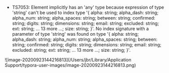 - TS7053: Element implicitly has an 'any' type because expression of type 'string' can't be used to index type '{ alpha: string; alpha_dash: string; alpha_num: string; alpha_spaces: string; between: string; confirmed: string; digits: string; dimensions: string; email: string; excluded: string; ext: string; ... 13 more ...; size: string; }'.   No index signature with a parameter of type 'string' was found on type '{ alpha: string; alpha_dash: string; alpha_num: string; alpha_spaces: string; between: string; confirmed: string; digits: string; dimensions: string; email: string; excluded: string; ext: string; ... 13 more ...; size: string; }'.

![image-20200923144216813](/Users/jbr/Library/Application Support/typora-user-images/image-20200923144216813.png)

